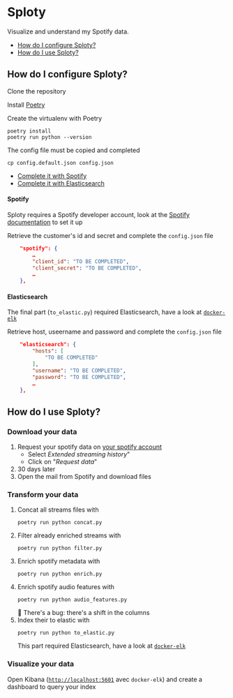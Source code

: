 # Sploty

Visualize and understand my Spotify data.

- [How do I configure Sploty?](#how-do-i-configure-sploty)
- [How do I use Sploty?](#how-do-i-use-sploty)

## How do I configure Sploty? 

Clone the repository

Install [Poetry](https://python-poetry.org)

Create the virtualenv with Poetry

```shell
poetry install
poetry run python --version
```

The config file must be copied and completed

```shell
cp config.default.json config.json
```

- [Complete it with Spotify](#spotify)
- [Complete it with Elasticsearch](#elasticsearch)

#### Spotify

Sploty requires a Spotify developer account, look at the [Spotify documentation](https://developer.spotify.com/documentation/web-api/tutorials/getting-started) to set it up

Retrieve the customer's id and secret and complete the `config.json` file

```json
    "spotify": {
        …
        "client_id": "TO BE COMPLETED",
        "client_secret": "TO BE COMPLETED",
        …
    },
```

#### Elasticsearch

The final part (`to_elastic.py`) required Elasticsearch, have a look at [`docker-elk`](https://github.com/deviantony/docker-elk)

Retrieve host, useername and password and complete the `config.json` file

```json
    "elasticsearch": {
        "hosts": [
            "TO BE COMPLETED"
        ],
        "username": "TO BE COMPLETED",
        "password": "TO BE COMPLETED",
        …
    },
```

## How do I use Sploty?

### Download your data

1. Request your spotify data on [your spotify account](https://www.spotify.com/account/privacy/)
   - Select *Extended streaming history*"
   - Click on "*Request data*"
2. 30 days later
3. Open the mail from Spotify and download files

### Transform your data 

1. Concat all streams files with
   ```shell
   poetry run python concat.py
   ```
2. Filter already enriched streams with
   ```shell
   poetry run python filter.py
   ```
3. Enrich spotify metadata with
   ```shell
   poetry run python enrich.py
   ```
4. Enrich spotify audio features with 
   ```shell
   poetry run python audio_features.py
   ```
   :bug: There's a bug: there's a shift in the columns
5. Index their to elastic with
   ```shell
   poetry run python to_elastic.py
   ```
   This part required Elasticsearch, have a look at [`docker-elk`](https://github.com/deviantony/docker-elk)

### Visualize your data

Open Kibana ([`http://localhost:5601`](http://localhost:5601) avec `docker-elk`) and create a dashboard to query your index
